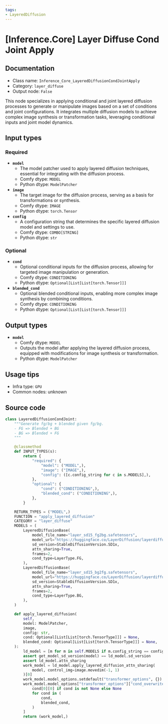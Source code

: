 ```yaml
---
tags:
- LayeredDiffusion
---
```


# [Inference.Core] Layer Diffuse Cond Joint Apply
## Documentation
- Class name: `Inference_Core_LayeredDiffusionCondJointApply`
- Category: `layer_diffuse`
- Output node: `False`

This node specializes in applying conditional and joint layered diffusion processes to generate or manipulate images based on a set of conditions and joint configurations. It integrates multiple diffusion models to achieve complex image synthesis or transformation tasks, leveraging conditional inputs and joint model dynamics.
## Input types
### Required
- **`model`**
    - The model patcher used to apply layered diffusion techniques, essential for integrating with the diffusion process.
    - Comfy dtype: `MODEL`
    - Python dtype: `ModelPatcher`
- **`image`**
    - The target image for the diffusion process, serving as a basis for transformations or synthesis.
    - Comfy dtype: `IMAGE`
    - Python dtype: `torch.Tensor`
- **`config`**
    - A configuration string that determines the specific layered diffusion model and settings to use.
    - Comfy dtype: `COMBO[STRING]`
    - Python dtype: `str`
### Optional
- **`cond`**
    - Optional conditional inputs for the diffusion process, allowing for targeted image manipulation or generation.
    - Comfy dtype: `CONDITIONING`
    - Python dtype: `Optional[List[List[torch.Tensor]]]`
- **`blended_cond`**
    - Optional blended conditional inputs, enabling more complex image synthesis by combining conditions.
    - Comfy dtype: `CONDITIONING`
    - Python dtype: `Optional[List[List[torch.Tensor]]]`
## Output types
- **`model`**
    - Comfy dtype: `MODEL`
    - Outputs the model after applying the layered diffusion process, equipped with modifications for image synthesis or transformation.
    - Python dtype: `ModelPatcher`
## Usage tips
- Infra type: `GPU`
- Common nodes: unknown


## Source code
```python
class LayeredDiffusionCondJoint:
    """Generate fg/bg + blended given fg/bg.
    - FG => Blended + BG
    - BG => Blended + FG
    """

    @classmethod
    def INPUT_TYPES(s):
        return {
            "required": {
                "model": ("MODEL",),
                "image": ("IMAGE",),
                "config": ([c.config_string for c in s.MODELS],),
            },
            "optional": {
                "cond": ("CONDITIONING",),
                "blended_cond": ("CONDITIONING",),
            },
        }

    RETURN_TYPES = ("MODEL",)
    FUNCTION = "apply_layered_diffusion"
    CATEGORY = "layer_diffuse"
    MODELS = (
        LayeredDiffusionBase(
            model_file_name="layer_sd15_fg2bg.safetensors",
            model_url="https://huggingface.co/LayerDiffusion/layerdiffusion-v1/resolve/main/layer_sd15_fg2bg.safetensors",
            sd_version=StableDiffusionVersion.SD1x,
            attn_sharing=True,
            frames=2,
            cond_type=LayerType.FG,
        ),
        LayeredDiffusionBase(
            model_file_name="layer_sd15_bg2fg.safetensors",
            model_url="https://huggingface.co/LayerDiffusion/layerdiffusion-v1/resolve/main/layer_sd15_bg2fg.safetensors",
            sd_version=StableDiffusionVersion.SD1x,
            attn_sharing=True,
            frames=2,
            cond_type=LayerType.BG,
        ),
    )

    def apply_layered_diffusion(
        self,
        model: ModelPatcher,
        image,
        config: str,
        cond: Optional[List[List[torch.TensorType]]] = None,
        blended_cond: Optional[List[List[torch.TensorType]]] = None,
    ):
        ld_model = [m for m in self.MODELS if m.config_string == config][0]
        assert get_model_sd_version(model) == ld_model.sd_version
        assert ld_model.attn_sharing
        work_model = ld_model.apply_layered_diffusion_attn_sharing(
            model, control_img=image.movedim(-1, 1)
        )[0]
        work_model.model_options.setdefault("transformer_options", {})
        work_model.model_options["transformer_options"]["cond_overwrite"] = [
            cond[0][0] if cond is not None else None
            for cond in (
                cond,
                blended_cond,
            )
        ]
        return (work_model,)

```
